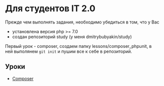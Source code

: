 # Для студентов IT 2.0

Прежде чем выполнять задания, необходимо убедиться в том, что у Вас 
 - установлена версия php >= 7.0
 - создан репозиторий study (у меня dmitrybubyakin/study)

Первый урок - composer, создаем папку lessons/composer_phpunit, в ней выполянем `git init` и пушим все к себе в репозиторий.

## Уроки
 - [Composer](https://github.com/dmitrybubyakin/study/tree/master/lessons/composer_phpunit)